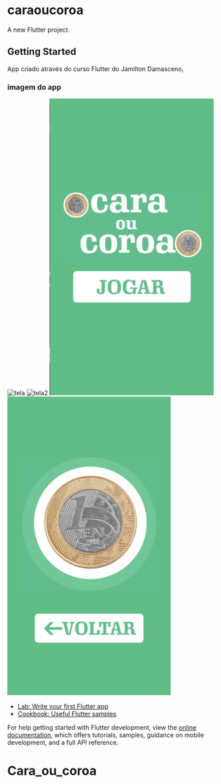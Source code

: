 # caraoucoroa

A new Flutter project.

## Getting Started

App criado através do curso Flutter do Jamilton Damasceno, 

### imagem do app
![tela](https://github.com/franklinrosa/Cara_ou_coroa/assets/97204342/03301cd5-be51-415d-bfde-2f3327d38443)
![tela2](https://github.com/franklinrosa/Cara_ou_coroa/assets/97204342/3c7ee1e6-0070-4a2f-bb10-f557a82732f9)
![App](imagens\tela.png)
![App](imagens\tela2.png)



- [Lab: Write your first Flutter app](https://docs.flutter.dev/get-started/codelab)
- [Cookbook: Useful Flutter samples](https://docs.flutter.dev/cookbook)

For help getting started with Flutter development, view the
[online documentation](https://docs.flutter.dev/), which offers tutorials,
samples, guidance on mobile development, and a full API reference.
# Cara_ou_coroa

